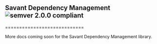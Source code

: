 ## Savant Dependency Management ![semver 2.0.0 compliant](http://img.shields.io/badge/semver-2.0.0-brightgreen.svg?style=flat-square)
============================

More docs coming soon for the Savant Dependency Management library.
